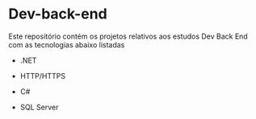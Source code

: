 # Dev-back-end
Este repositório contém os projetos relativos aos estudos Dev Back End com as tecnologias abaixo listadas

- .NET

- HTTP/HTTPS

- C#

- SQL Server

 


